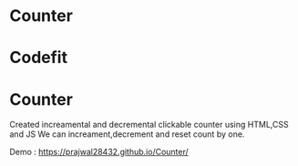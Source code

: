 # Counter
# Codefit
# Counter
Created increamental and decremental clickable counter using HTML,CSS and JS
We can increament,decrement and reset count by one.
 
Demo : https://prajwal28432.github.io/Counter/
